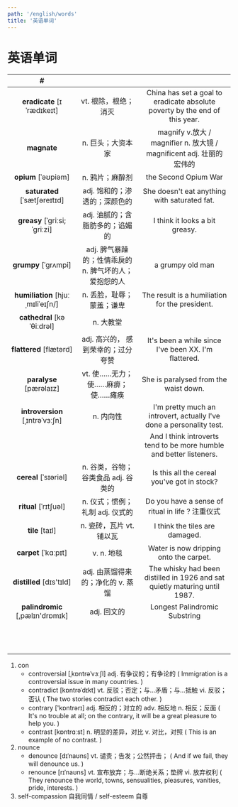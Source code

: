 ```yaml
---
path: '/english/words'
title: '英语单词'
---
```


# 英语单词

|                 #                 |                                                       |                                                                             |
| :-------------------------------: | :---------------------------------------------------: | :-------------------------------------------------------------------------: |
|    **eradicate** [ɪˈrædɪkeɪt]     |                 vt. 根除，根绝；消灭                  | China has set a goal to eradicate absolute poverty by the end of this year. |
|            **magnate**            |                   n. 巨头；大资本家                   |    magnify v.放大 / magnifier n. 放大镜 / magnificent adj. 壮丽的 宏伟的    |
|        **opium** [ˈəʊpiəm]        |                    n. 鸦片；麻醉剂                    |                            the Second Opium War                             |
|   **saturated** [ˈsætʃəreɪtɪd]    |             adj. 饱和的；渗透的；深颜色的             |                She doesn't eat anything with saturated fat.                 |
|   **greasy** [ˈɡriːsi; ˈɡriːzi]   |            adj. 油腻的；含脂肪多的；谄媚的            |                       I think it looks a bit greasy.                        |
|       **grumpy** [ˈɡrʌmpi]        | adj. 脾气暴躁的；性情乖戾的 n. 脾气坏的人；爱抱怨的人 |                              a grumpy old man                               |
| **humiliation** [hjuːˌmɪliˈeɪʃn/] |               n. 丢脸，耻辱；蒙羞；谦卑               |               The result is a humiliation for the president.                |
|    **cathedral** [kəˈθiːdrəl]     |                       n. 大教堂                       |                                                                             |
|      **flattered** [flætərd]      |          adj. 高兴的， 感到荣幸的；过分夸赞           |            It's been a while since I've been XX. I'm flattered.             |
|      **paralyse** [pærəlaɪz]      |           vt. 使……无力；使……麻痹；使……瘫痪            |                    She is paralysed from the waist down.                    |
|  **introversion** [ˌɪntrəˈvɜːʃn]  |                       n. 内向性                       |    I'm pretty much an introvert, actually l've done a personality test.     |
|                                   |                                                       |     And I think introverts tend to be more humble and better listeners.     |
|       **cereal** [ˈsɪəriəl]       |          n. 谷类，谷物；谷类食品 adj. 谷类的          |                 Is this all the cereal you've got in stock?                 |
|       **ritual** [ˈrɪtʃuəl]       |            n. 仪式；惯例；礼制 adj. 仪式的            |              Do you have a sense of ritual in life ? 注重仪式               |
|          **tile** [taɪl]          |               n. 瓷砖，瓦片 vt. 铺以瓦                |                       I think the tiles are damaged.                        |
|       **carpet** [ˈkɑːpɪt]        |                      v. n. 地毯                       |                   Water is now dripping onto the carpet.                    |
|     **distilled** [dɪs'tɪld]      |           adj. 由蒸馏得来的；净化的 v. 蒸馏           | The whisky had been distilled in 1926 and sat quietly maturing until 1987.  |
|  **palindromic** [,pælɪn'drɒmɪk]  |                      adj. 回文的                      |                        Longest Palindromic Substring                        |
|                                   |
|                                   |                                                       |                                                                             |
|                                   |                                                       |                                                                             |
|                                   |                                                       |                                                                             |
|                                   |                                                       |                                                                             |
|                                   |                                                       |                                                                             |
|                                   |                                                       |                                                                             |
|                                   |                                                       |                                                                             |
|                                   |                                                       |                                                                             |
|                                   |                                                       |                                                                             |
|                                   |                                                       |                                                                             |
|                                   |                                                       |                                                                             |

1. con
   - controversial [ˌkɒntrəˈvɜːʃl] adj. 有争议的；有争论的 ( Immigration is a controversial issue in many countries. )
   - contradict [kɒntrəˈdɪkt] vt. 反驳；否定；与…矛盾；与…抵触 vi. 反驳；否认 ( The two stories contradict each other. )
   - contrary ['kɒntrərɪ] adj. 相反的；对立的 adv. 相反地 n. 相反；反面 ( It's no trouble at all; on the contrary, it will be a great pleasure to help you. )
   - contrast [kɒntrɑːst] n. 明显的差异，对比 v. 对比，对照 ( This is an example of no contrast. )
2. nounce
   - denounce [dɪˈnaʊns] vt. 谴责；告发；公然抨击； ( And if we fail, they will denounce us. )
   - renounce [rɪˈnaʊns] vt. 宣布放弃；与…断绝关系；垫牌 vi. 放弃权利 ( They renounce the world, towns, sensualities, pleasures, vanities, pride, interests. )
3. self-compassion 自我同情 / self-esteem 自尊
